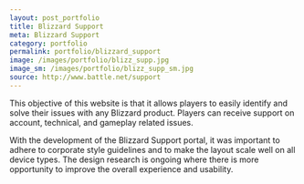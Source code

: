 ```yaml
---
layout: post_portfolio
title: Blizzard Support
meta: Blizzard Support
category: portfolio
permalink: portfolio/blizzard_support
image: /images/portfolio/blizz_supp.jpg
image_sm: /images/portfolio/blizz_supp_sm.jpg
source: http://www.battle.net/support
---
```


This objective of this website is that it allows players to easily identify and solve their issues with any Blizzard product. Players can receive support on account, technical, and gameplay related issues.

With the development of the Blizzard Support portal, it was important to adhere to corporate style guidelines and to make the layout scale well on all device types. The design research is ongoing where there is more opportunity to improve the overall experience and usability.

